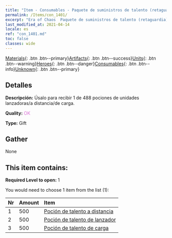 ```yaml
---
title: "Item - Consumables - Paquete de suministros de talento (retaguardia)"
permalink: /Items/con_1401/
excerpt: "Era of Chaos  Paquete de suministros de talento (retaguardia)"
last_modified_at: 2021-04-14
locale: es
ref: "con_1401.md"
toc: false
classes: wide
---
```

 [Materials](/es/Items/){: .btn .btn--primary}[Artifacts](/es/Items/Artifacts/){: .btn .btn--success}[Units](/es/Items/Units/){: .btn .btn--warning}[Heroes](/es/Items/Heroes/){: .btn .btn--danger}[Consumables](/es/Items/Consumables/){: .btn .btn--info}[Unknown](/es/Items/Unknown/){: .btn .btn--primary}

## Detalles
 **Descripción:** Úsalo para recibir 1 de 488 pociones de unidades lanzadoras/a distancia/de carga.

 **Quality:** <span style="color: #DA70D6">OK</span>

 **Type:** Gift

## Gather

  None

## This item contains:

 **Required Level to open:** 1

 You would need to choose 1 item from the list (1):

  | Nr | Amount |     Item    |
  |:---|:-------|:------------|
  | 1 | 500 | [Poción de talento a distancia](/es/Items/con_789/) | 
  | 2 | 500 | [Poción de talento de lanzador](/es/Items/con_790/) | 
  | 3 | 500 | [Poción de talento de carga](/es/Items/con_788/) | 
